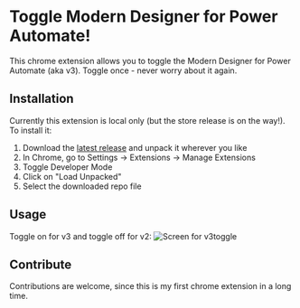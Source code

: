 # Toggle Modern Designer for Power Automate!
This chrome extension allows you to toggle the Modern Designer for Power Automate (aka v3).
Toggle once - never worry about it again.

## Installation
Currently this extension is local only (but the store release is on the way!). To install it:
1. Download the [latest release](https://github.com/aanseev/v3toggle/releases/tag/v1) and unpack it wherever you like
2. In Chrome, go to Settings -> Extensions -> Manage Extensions
3. Toggle Developer Mode
4. Click on "Load Unpacked"
5. Select the downloaded repo file

## Usage
Toggle on for v3 and toggle off for v2:
![Screen for v3toggle](https://github.com/user-attachments/assets/9102b926-0b70-4be2-b1fb-6c88eccb2c6c)


## Contribute
Contributions are welcome, since this is my first chrome extension in a long time.
